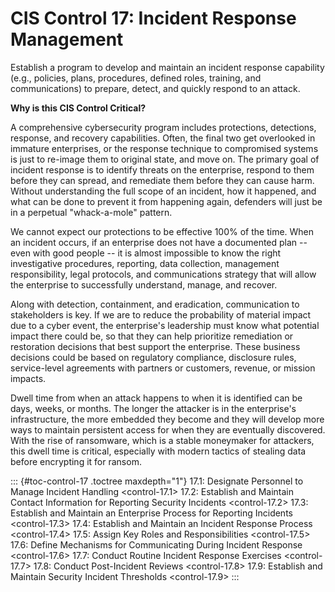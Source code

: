 # CIS Control 17: Incident Response Management

Establish a program to develop and maintain an incident response
capability (e.g., policies, plans, procedures, defined roles, training,
and communications) to prepare, detect, and quickly respond to an
attack.

**Why is this CIS Control Critical?**

A comprehensive cybersecurity program includes protections, detections,
response, and recovery capabilities. Often, the final two get overlooked
in immature enterprises, or the response technique to compromised
systems is just to re-image them to original state, and move on. The
primary goal of incident response is to identify threats on the
enterprise, respond to them before they can spread, and remediate them
before they can cause harm. Without understanding the full scope of an
incident, how it happened, and what can be done to prevent it from
happening again, defenders will just be in a perpetual "whack-a-mole"
pattern.

We cannot expect our protections to be effective 100% of the time. When
an incident occurs, if an enterprise does not have a documented plan --
even with good people -- it is almost impossible to know the right
investigative procedures, reporting, data collection, management
responsibility, legal protocols, and communications strategy that will
allow the enterprise to successfully understand, manage, and recover.

Along with detection, containment, and eradication, communication to
stakeholders is key. If we are to reduce the probability of material
impact due to a cyber event, the enterprise's leadership must know what
potential impact there could be, so that they can help prioritize
remediation or restoration decisions that best support the enterprise.
These business decisions could be based on regulatory compliance,
disclosure rules, service-level agreements with partners or customers,
revenue, or mission impacts.

Dwell time from when an attack happens to when it is identified can be
days, weeks, or months. The longer the attacker is in the enterprise's
infrastructure, the more embedded they become and they will develop more
ways to maintain persistent access for when they are eventually
discovered. With the rise of ransomware, which is a stable moneymaker
for attackers, this dwell time is critical, especially with modern
tactics of stealing data before encrypting it for ransom.

::: {#toc-control-17 .toctree maxdepth="1"}
17.1: Designate Personnel to Manage Incident Handling \<control-17.1\>
17.2: Establish and Maintain Contact Information for Reporting Security
Incidents \<control-17.2\> 17.3: Establish and Maintain an Enterprise
Process for Reporting Incidents \<control-17.3\> 17.4: Establish and
Maintain an Incident Response Process \<control-17.4\> 17.5: Assign Key
Roles and Responsibilities \<control-17.5\> 17.6: Define Mechanisms for
Communicating During Incident Response \<control-17.6\> 17.7: Conduct
Routine Incident Response Exercises \<control-17.7\> 17.8: Conduct
Post-Incident Reviews \<control-17.8\> 17.9: Establish and Maintain
Security Incident Thresholds \<control-17.9\>
:::
